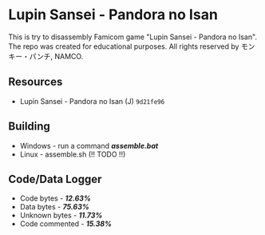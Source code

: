 # Lupin Sansei - Pandora no Isan
This is try to disassembly Famicom game "Lupin Sansei - Pandora no Isan".
The repo was created for educational purposes.
All rights reserved by モンキー・パンチ, NAMCO.
## Resources
-  Lupin Sansei - Pandora no Isan (J) `9d21fe96`
## Building
-  Windows - run a command ***assemble.bat***
-  Linux - assemble.sh (!! TODO !!)
## Code/Data Logger
-  Code bytes     - ***12.63%***
-  Data bytes     - ***75.63%***
-  Unknown bytes  - ***11.73%***
-  Code commented - ***15.38%***